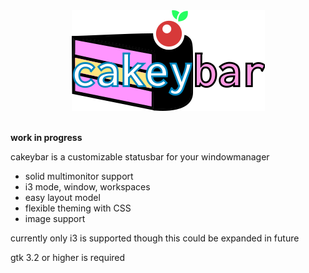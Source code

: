 <div align="center">
    <img src="docs/logo.svg.png" alt="mspaint">
    <br>
</div>
<br>

**work in progress**

cakeybar is a customizable statusbar for your windowmanager

* solid multimonitor support
* i3 mode, window, workspaces
* easy layout model
* flexible theming with CSS
* image support

currently only i3 is supported though this could be expanded in future

gtk 3.2 or higher is required
